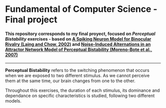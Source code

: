  # Fundamental of Computer Science - Final project

#### This repository corresponds to my final proyect, focused on *Perceptual Bistability* exercises - based on [A Spiking Neuron Model for Binocular Rivalry (Laing and Chow, 2002)](https://link.springer.com/article/10.1023/A:1014942129705) and [Noise-Induced Alternations in an Attractor Network Model of Perceptual Bistability (Moreno-Bote et al., 2007)](https://www.ncbi.nlm.nih.gov/pmc/articles/PMC2702529/)
---
__Perceptual Bistability__ refers to the switching phenomenon that occurs when we are exposed to two different stimulus. As we cannot perceive them at the same time, our brain changes from one to the other.

Throughout this exercises, the duration of each stimulus, its dominance and dependance on specific characteristics is studied, following two different models.
